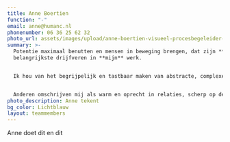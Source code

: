 ```yaml
---
title: Anne Boertien
function: "-"
email: anne@humanc.nl
phonenumber: 06 36 25 62 32
photo_url: assets/images/upload/anne-boertien-visueel-procesbegeleider-zakelijk-tekenen-visueel-verslag-psycholoog.960x0.jpg
summary: >-
  Potentie maximaal benutten en mensen in beweging brengen, dat zijn **mijn**
  belangrijkste drijfveren in **mijn** werk.


  Ik hou van het begrijpelijk en tastbaar maken van abstracte, complexe zaken. Visueel, door middel van zakelijk tekenen. Met een goed gesprek en focus op de volledige mens. En oplossingsgericht, vanuit het doel.


  Anderen omschrijven mij als warm en oprecht in relaties, scherp op de inhoud, en praktisch en creatief in de uitvoering.
photo_description: Anne tekent
bg_color: Lichtblauw
layout: teammembers
---
```


Anne doet dit en dit
